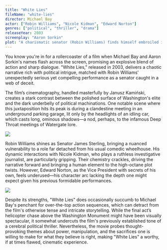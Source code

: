 ```yaml
---
title: "White Lies"
fileName: "white-lies"
director: Michael Bay
actor: ["Robin Williams", "Nicole Kidman", "Edward Norton"]
genres: ["political", "thriller", "drama"]
releaseYear: 2003
screenplay: "Aaron Sorkin"
plot: "A charismatic senator (Robin Williams) finds himself embroiled in a high-stakes game of espionage and corruption, leading all the way to the White House."
---
```


You know you're in for a rollercoaster of a film when Michael Bay and Aaron Sorkin's names flash across the screen, promising an explosive blend of action and sharp dialogue. "White Lies," released in 2003, delivers a chaotic narrative rich with political intrigue, matched with Robin Williams' unexpectedly serious yet compelling performance as a senator caught in a web of deceit.

The film’s cinematography, handled masterfully by Janusz Kamiński, creates a stark contrast between the polished surface of Washington's elite and the dark underbelly of political machinations. One notable scene where this juxtaposition hits its peak is during a clandestine meeting in an underground parking garage, lit only by the headlights of an idling car, which casts long, ominous shadows—a nod, perhaps, to the infamous Deep Throat meetings of Watergate lore.

![](/white-lies-1.webp)

Robin Williams shines as Senator James Sterling, bringing a nuanced vulnerability to a role far detached from his usual comedic wheelhouse. His dynamic interactions with Nicole Kidman, who plays a ruthless investigative journalist, are particularly gripping. Their chemistry crackles, driving the narrative forward and bringing a human element to the high-octane plot twists. However, Edward Norton, as the Vice President with secrets of his own, feels underused—his character arc lacking the depth one might expect given his previous formidable performances.

![](/white-lies-2.webp)

Despite its strengths, "White Lies" does occasionally succumb to Michael Bay's penchant for over-the-top action sequences, which can detract from the film's otherwise tense and intricate storytelling. While the final act’s helicopter chase above the Washington Monument might have been visually spectacular, it somewhat undercuts the film's previously established tone of a cerebral political thriller. Nevertheless, the movie probes thought-provoking themes about power, manipulation, and the sacrifices one is willing to make for what they believe is right, making "White Lies" a worthy, if at times flawed, cinematic experience.